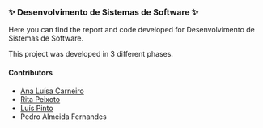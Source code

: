 ### :sparkles: Desenvolvimento de Sistemas de Software :sparkles:

Here you can find the report and code developed for Desenvolvimento de Sistemas de Software.

This project was developed in 3 different phases.

#### Contributors 
- [Ana Luísa Carneiro](https://github.com/Analucar)
- [Rita Peixoto](https://github.com/rita-peixoto)
- [Luís Pinto](https://github.com/L-Pinto)
- Pedro Almeida Fernandes

